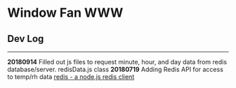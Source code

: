 # Window Fan WWW


## Dev Log
---
**20180914**
Filled out js files to request minute, hour, and day data from redis database/server. redisData.js class
**20180719**
Adding Redis API for access to temp/rh data
[redis - a node.js redis client](https://github.com/NodeRedis/node_redis)